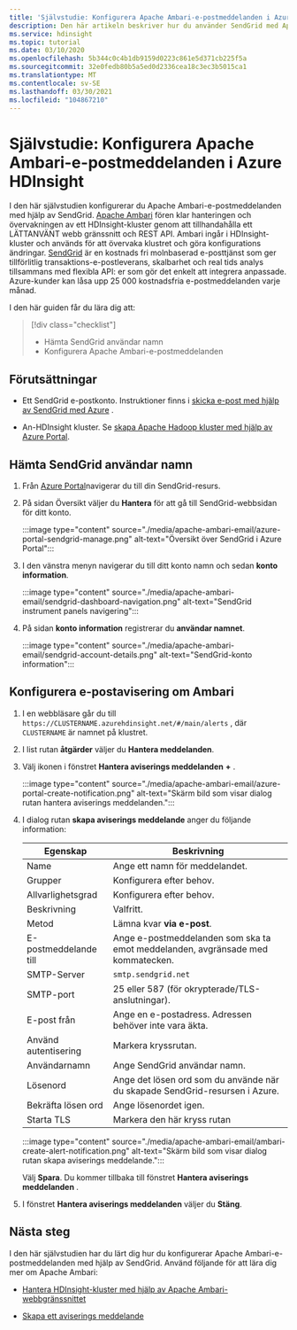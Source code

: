 ```yaml
---
title: 'Självstudie: Konfigurera Apache Ambari-e-postmeddelanden i Azure HDInsight'
description: Den här artikeln beskriver hur du använder SendGrid med Apache Ambari för e-postaviseringar.
ms.service: hdinsight
ms.topic: tutorial
ms.date: 03/10/2020
ms.openlocfilehash: 5b344c0c4b1db9159d0223c861e5d371cb225f5a
ms.sourcegitcommit: 32e0fedb80b5a5ed0d2336cea18c3ec3b5015ca1
ms.translationtype: MT
ms.contentlocale: sv-SE
ms.lasthandoff: 03/30/2021
ms.locfileid: "104867210"
---
```

# <a name="tutorial-configure-apache-ambari-email-notifications-in-azure-hdinsight"></a>Självstudie: Konfigurera Apache Ambari-e-postmeddelanden i Azure HDInsight

I den här självstudien konfigurerar du Apache Ambari-e-postmeddelanden med hjälp av SendGrid. [Apache Ambari](./hdinsight-hadoop-manage-ambari.md) fören klar hanteringen och övervakningen av ett HDInsight-kluster genom att tillhandahålla ett LÄTTANVÄNT webb gränssnitt och REST API. Ambari ingår i HDInsight-kluster och används för att övervaka klustret och göra konfigurations ändringar. [SendGrid](https://sendgrid.com/solutions/) är en kostnads fri molnbaserad e-posttjänst som ger tillförlitlig transaktions-e-postleverans, skalbarhet och real tids analys tillsammans med flexibla API: er som gör det enkelt att integrera anpassade. Azure-kunder kan låsa upp 25 000 kostnadsfria e-postmeddelanden varje månad.

I den här guiden får du lära dig att:

> [!div class="checklist"]
> * Hämta SendGrid användar namn
> * Konfigurera Apache Ambari-e-postmeddelanden

## <a name="prerequisites"></a>Förutsättningar

* Ett SendGrid e-postkonto. Instruktioner finns i [skicka e-post med hjälp av SendGrid med Azure](../sendgrid-dotnet-how-to-send-email.md) .

* An-HDInsight kluster. Se [skapa Apache Hadoop kluster med hjälp av Azure Portal](./hdinsight-hadoop-create-linux-clusters-portal.md).

## <a name="obtain-sendgrid-username"></a>Hämta SendGrid användar namn

1. Från [Azure Portal](https://portal.azure.com)navigerar du till din SendGrid-resurs.

1. På sidan Översikt väljer du **Hantera** för att gå till SendGrid-webbsidan för ditt konto.

    :::image type="content" source="./media/apache-ambari-email/azure-portal-sendgrid-manage.png" alt-text="Översikt över SendGrid i Azure Portal":::

1. I den vänstra menyn navigerar du till ditt konto namn och sedan **konto information**.

    :::image type="content" source="./media/apache-ambari-email/sendgrid-dashboard-navigation.png" alt-text="SendGrid instrument panels navigering":::

1. På sidan **konto information** registrerar du **användar namnet**.

    :::image type="content" source="./media/apache-ambari-email/sendgrid-account-details.png" alt-text="SendGrid-konto information":::

## <a name="configure-ambari-e-mail-notification"></a>Konfigurera e-postavisering om Ambari

1. I en webbläsare går du till `https://CLUSTERNAME.azurehdinsight.net/#/main/alerts` , där `CLUSTERNAME` är namnet på klustret.

1. I list rutan **åtgärder** väljer du **Hantera meddelanden**.

1. Välj ikonen i fönstret **Hantera aviserings meddelanden** **+** .

    :::image type="content" source="./media/apache-ambari-email/azure-portal-create-notification.png" alt-text="Skärm bild som visar dialog rutan hantera aviserings meddelanden.":::

1. I dialog rutan **skapa aviserings meddelande** anger du följande information:

    |Egenskap |Beskrivning |
    |---|---|
    |Name|Ange ett namn för meddelandet.|
    |Grupper|Konfigurera efter behov.|
    |Allvarlighetsgrad|Konfigurera efter behov.|
    |Beskrivning|Valfritt.|
    |Metod|Lämna kvar **via e-post**.|
    |E-postmeddelande till|Ange e-postmeddelanden som ska ta emot meddelanden, avgränsade med kommatecken.|
    |SMTP-Server|`smtp.sendgrid.net`|
    |SMTP-port|25 eller 587 (för okrypterade/TLS-anslutningar).|
    |E-post från|Ange en e-postadress. Adressen behöver inte vara äkta.|
    |Använd autentisering|Markera kryssrutan.|
    |Användarnamn|Ange SendGrid användar namn.|
    |Lösenord|Ange det lösen ord som du använde när du skapade SendGrid-resursen i Azure.|
    |Bekräfta lösen ord|Ange lösenordet igen.|
    |Starta TLS|Markera den här kryss rutan|

    :::image type="content" source="./media/apache-ambari-email/ambari-create-alert-notification.png" alt-text="Skärm bild som visar dialog rutan skapa aviserings meddelande.":::

    Välj **Spara**. Du kommer tillbaka till fönstret **Hantera aviserings meddelanden** .

1. I fönstret **Hantera aviserings meddelanden** väljer du **Stäng**.

## <a name="next-steps"></a>Nästa steg

I den här självstudien har du lärt dig hur du konfigurerar Apache Ambari-e-postmeddelanden med hjälp av SendGrid. Använd följande för att lära dig mer om Apache Ambari:

* [Hantera HDInsight-kluster med hjälp av Apache Ambari-webbgränssnittet](./hdinsight-hadoop-manage-ambari.md)

* [Skapa ett aviserings meddelande](https://docs.cloudera.com/HDPDocuments/Ambari-latest/managing-and-monitoring-ambari/content/amb_create_an_alert_notification.html)